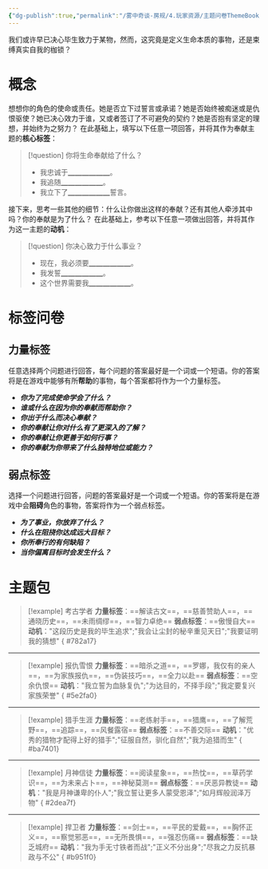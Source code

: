 ```yaml
---
{"dg-publish":true,"permalink":"/雾中奇谈-房规/4.玩家资源/主题问卷ThemeBook/1.起源主题/3.奉献/"}
---
```


我们或许早已决心毕生致力于某物，然而，这究竟是定义生命本质的事物，还是束缚真实自我的枷锁？
# 概念
想想你的角色的使命或责任。她是否立下过誓言或承诺？她是否始终被痴迷或是仇恨驱使？她已决心效力于谁，又或者签订了不可避免的契约？她是否抱有坚定的理想，并始终为之努力？
在此基础上，填写以下任意一项回答，并将其作为奉献主题的**核心标签**：
>[!question] 你将生命奉献给了什么？
>- 我忠诚于▁▁▁▁▁▁。
>- 我追随▁▁▁▁▁▁。
>- 我立下了▁▁▁▁▁▁誓言。

接下来，思考一些其他的细节：什么让你做出这样的奉献？还有其他人牵涉其中吗？你的奉献是为了什么？
在此基础上，参考以下任意一项做出回答，并将其作为这一主题的**动机**：
>[!question] 你决心致力于什么事业？
>- 现在，我必须要▁▁▁▁▁▁。
>- 我发誓▁▁▁▁▁▁。
>- 这个世界需要我▁▁▁▁▁▁。

# 标签问卷
## 力量标签
任意选择两个问题进行回答，每个问题的答案最好是一个词或一个短语。你的答案将是在游戏中能够有所**帮助**的事物，每个答案都将作为一个力量标签。

- ***你为了完成使命学会了什么？***
- ***谁或什么在因为你的奉献而帮助你？***
- ***你出于什么而决心奉献？***
- ***你的奉献让你对什么有了更深入的了解？***
- ***你的奉献让你更善于如何行事？***
- ***你的奉献为你带来了什么独特地位或能力？***

## 弱点标签
选择一个问题进行回答，问题的答案最好是一个词或一个短语。你的答案将是在游戏中会**阻碍**角色的事物，答案将作为一个弱点标签。

- ***为了事业，你放弃了什么？***
- ***什么在阻挠你达成远大目标？***
- ***你所奉行的有何缺陷？***
- ***当你偏离目标时会发生什么？***

# 主题包
>[!example] 考古学者
>**力量标签**：==解读古文==，==慈善赞助人==，==通晓历史==，==未雨绸缪==，==智力卓绝==
>**弱点标签**：==傲慢自大==
>**动机**："这段历史是我的毕生追求";"我会让尘封的秘辛重见天日";"我要证明我的猜想"
{ #782a17}


---

>[!example] 报仇雪恨
>**力量标签**：==暗杀之道==，==罗娜，我仅有的亲人==，==为家族报仇==，==伪装技巧==，==全力以赴==
>**弱点标签**：==空余仇恨==
>**动机**："我立誓为血脉复仇";"为达目的，不择手段";"我定要复兴家族荣誉"
{ #5e2fa0}


---

>[!example] 猎手生涯
>**力量标签**：==老练射手==，==猎鹰==，==了解荒野==，==追踪==，==风餐露宿==
>**弱点标签**：==不善交际==
>**动机**："优秀的猎物才配得上好的猎手";"征服自然，驯化自然";"我为追猎而生"
{ #ba7401}


---

>[!example] 月神信徒
>**力量标签**：==阅读星象==，==热忱==，==草药学识==，==为未来占卜==，==神秘莫测==
>**弱点标签**：==厌恶异教徒==
>**动机**："我是月神谦卑的仆人";"我立誓让更多人蒙受恩泽";"如月辉般润泽万物"
{ #2dea7f}


---


>[!example] 捍卫者
>**力量标签**：==剑士==，==平民的爱戴==，==胸怀正义==，==察觉邪恶==，==无所畏惧==，==强忍伤痛==
>**弱点标签**：==缺乏城府==
>**动机**："我为手无寸铁者而战";"正义不分出身";"尽我之力反抗暴政与不公"
{ #b951f0}

